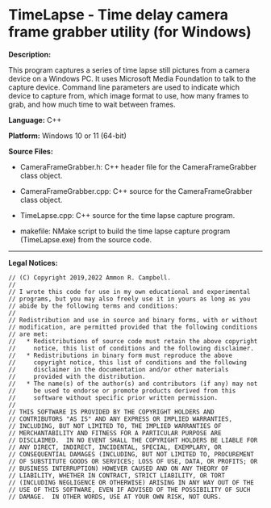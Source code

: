 # TimeLapse - Time delay camera frame grabber utility (for Windows)

**Description:**

This program captures a series of time lapse still pictures from
a camera device on a Windows PC.  It uses Microsoft Media
Foundation to talk to the capture device.  Command line
parameters are used to indicate which device to capture from,
which image format to use, how many frames to grab, and how much
time to wait between frames.  

**Language:** C++

**Platform:** Windows 10 or 11 (64-bit)

**Source Files:**

* CameraFrameGrabber.h:  C++ header file for the
CameraFrameGrabber class object.  

* CameraFrameGrabber.cpp:  C++ source for the CameraFrameGrabber
class object.  

* TimeLapse.cpp:  C++ source for the time lapse capture program.

* makefile:  NMake script to build the time lapse capture
program (TimeLapse.exe) from the source code.  

---

**Legal Notices:**

```
// (C) Copyright 2019,2022 Ammon R. Campbell.
//
// I wrote this code for use in my own educational and experimental
// programs, but you may also freely use it in yours as long as you
// abide by the following terms and conditions:
//
// Redistribution and use in source and binary forms, with or without
// modification, are permitted provided that the following conditions
// are met:
//   * Redistributions of source code must retain the above copyright
//     notice, this list of conditions and the following disclaimer.
//   * Redistributions in binary form must reproduce the above
//     copyright notice, this list of conditions and the following
//     disclaimer in the documentation and/or other materials
//     provided with the distribution.
//   * The name(s) of the author(s) and contributors (if any) may not
//     be used to endorse or promote products derived from this
//     software without specific prior written permission.
// 
// THIS SOFTWARE IS PROVIDED BY THE COPYRIGHT HOLDERS AND
// CONTRIBUTORS "AS IS" AND ANY EXPRESS OR IMPLIED WARRANTIES,
// INCLUDING, BUT NOT LIMITED TO, THE IMPLIED WARRANTIES OF
// MERCHANTABILITY AND FITNESS FOR A PARTICULAR PURPOSE ARE
// DISCLAIMED.  IN NO EVENT SHALL THE COPYRIGHT HOLDERS BE LIABLE FOR
// ANY DIRECT, INDIRECT, INCIDENTAL, SPECIAL, EXEMPLARY, OR
// CONSEQUENTIAL DAMAGES (INCLUDING, BUT NOT LIMITED TO, PROCUREMENT
// OF SUBSTITUTE GOODS OR SERVICES; LOSS OF USE, DATA, OR PROFITS; OR
// BUSINESS INTERRUPTION) HOWEVER CAUSED AND ON ANY THEORY OF
// LIABILITY, WHETHER IN CONTRACT, STRICT LIABILITY, OR TORT
// (INCLUDING NEGLIGENCE OR OTHERWISE) ARISING IN ANY WAY OUT OF THE
// USE OF THIS SOFTWARE, EVEN IF ADVISED OF THE POSSIBILITY OF SUCH
// DAMAGE.  IN OTHER WORDS, USE AT YOUR OWN RISK, NOT OURS.  
```

